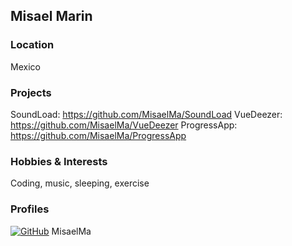 ## Misael Marin

### Location
Mexico

### Projects
SoundLoad: https://github.com/MisaelMa/SoundLoad
VueDeezer: https://github.com/MisaelMa/VueDeezer
ProgressApp: https://github.com/MisaelMa/ProgressApp
### Hobbies & Interests
Coding, music, sleeping, exercise

### Profiles
[![GitHub][github-img]](https://github.com/MisaelMa) MisaelMa
  
<!-- Don't edit the below 2 lines -->
[twitter-img]: https://i.imgur.com/wWzX9uB.png
[github-img]: https://i.imgur.com/9I6NRUm.png
